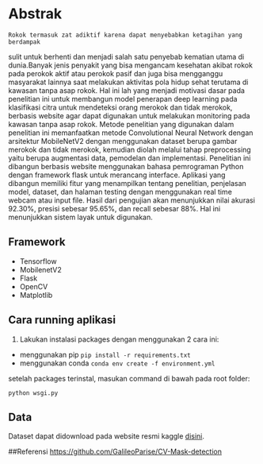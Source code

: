 # Abstrak
	Rokok termasuk zat adiktif karena dapat menyebabkan ketagihan yang berdampak 
sulit untuk berhenti dan menjadi salah satu penyebab kematian utama di dunia.Banyak 
jenis penyakit yang bisa mengancam kesehatan akibat rokok pada perokok aktif atau 
perokok pasif dan juga bisa mengganggu masyarakat lainnya saat melakukan aktivitas 
pola hidup sehat terutama di kawasan tanpa asap rokok. Hal ini lah yang menjadi 
motivasi dasar pada penelitian ini untuk membangun model penerapan deep learning
pada klasifikasi citra untuk mendeteksi orang merokok dan tidak merokok, berbasis
website agar dapat digunakan untuk melakukan monitoring pada kawasan tanpa asap rokok. 
	Metode penelitian yang digunakan dalam penelitian ini memanfaatkan metode 
Convolutional Neural Network dengan arsitektur MobileNetV2 dengan menggunakan dataset 
berupa gambar merokok dan tidak merokok, kemudian diolah melalui tahap preprocessing 
yaitu berupa augmentasi data, pemodelan dan implementasi.
	Penelitian ini dibangun berbasis website menggunakan bahasa pemrograman 
Python dengan framework flask untuk merancang interface. Aplikasi yang dibangun 
memiliki fitur yang menampilkan tentang penelitian, penjelasan model, dataset,
dan halaman testing dengan menggunakan real time webcam atau input file. Hasil 
dari pengujian akan menunjukkan nilai akurasi 92.30%, presisi sebesar 95.65%, 
dan recall sebesar 88%. Hal ini menunjukkan sistem layak untuk digunakan.

## Framework
-  Tensorflow
-  MobilenetV2
-  Flask
-  OpenCV
-  Matplotlib

## Cara running aplikasi
1. Lakukan instalasi packages dengan menggunakan 2 cara ini:
- menggunakan pip
```pip install -r requirements.txt```
- menggunakan conda
```conda env create -f environment.yml```

setelah packages terinstal, masukan command di bawah pada root folder:

```
python wsgi.py
```

## Data
Dataset dapat didownload pada website resmi kaggle  <a href="https://www.kaggle.com/code/raj713335/cigarette-smoker-detection/data">disini</a>.

##Referensi
https://github.com/GalileoParise/CV-Mask-detection
